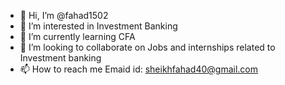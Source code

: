 - 👋 Hi, I’m @fahad1502
- 👀 I’m interested in Investment Banking
- 🌱 I’m currently learning CFA
- 💞️ I’m looking to collaborate on Jobs and internships related to Investment banking
- 📫 How to reach me Emaid id: sheikhfahad40@gmail.com

<!---
fahad1502/fahad1502 is a ✨ special ✨ repository because its `README.md` (this file) appears on your GitHub profile.
You can click the Preview link to take a look at your changes.
--->
